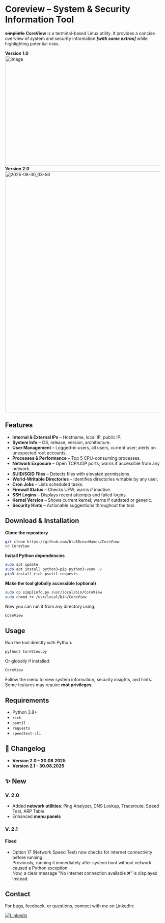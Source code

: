 # Coreview – System & Security Information Tool

**~~simplinfo~~** **CoreView** is a terminal-based Linux utility. It provides a concise overview of system and security information ___[with some extras]___ while highlighting potential risks.

**Version 1.0**
<img width="1907" height="357" alt="image" src="https://github.com/user-attachments/assets/879339d2-5bb3-4821-b888-6e2999b900ba" />
**Version 2.0**
<img width="1920" height="782" alt="2025-08-30_03-56" src="https://github.com/user-attachments/assets/eb62c877-49f6-4c52-9967-6d09cbcf1cc7" />

## Features

- **Internal & External IPs** – Hostname, local IP, public IP.  
- **System Info** – OS, release, version, architecture.  
- **User Management** – Logged-in users, all users, current user; alerts on unexpected root accounts.  
- **Processes & Performance** – Top 5 CPU-consuming processes.  
- **Network Exposure** – Open TCP/UDP ports; warns if accessible from any network.  
- **SUID/SGID Files** – Detects files with elevated permissions.  
- **World-Writable Directories** – Identifies directories writable by any user.  
- **Cron Jobs** – Lists scheduled tasks.  
- **Firewall Status** – Checks UFW; warns if inactive.  
- **SSH Logins** – Displays recent attempts and failed logins.  
- **Kernel Version** – Shows current kernel; warns if outdated or generic.  
- **Security Hints** – Actionable suggestions throughout the tool.

## Download & Installation

**Clone the repository**  
```bash
git clone https://github.com/blu3OceanWaves/CoreView  
cd CoreView
```
**Install Python dependencies**  
```bash
sudo apt update  
sudo apt install python3-pip python3-venv -y  
pip3 install rich psutil requests
```
**Make the tool globally accessible (optional)**  
```bash
sudo cp simplinfo.py /usr/local/bin/CoreView  
sudo chmod +x /usr/local/bin/CoreView
```
Now you can run it from any directory using:  
```bash
CoreView
```
## Usage

Run the tool directly with Python:  
```bash
python3 CoreView.py
```
Or globally if installed:  
```bash
CoreView
```
Follow the menu to view system information, security insights, and hints. Some features may require **root privileges**.

## Requirements

- Python 3.8+  
- `rich`  
- `psutil`  
- `requests`
- `speedtest-cli`

## 📌 Changelog
- **Version 2.0 – 30.08.2025**
- **Version 2.1 - 30.08.2025**

## ✨ New 
### V. 2.0
- Added **network utilities**: Ping Analyzer, DNS Lookup, Traceroute, Speed Test, ARP Table.  
- Enhanced **menu panels**  
### V. 2.1
#### Fixed
- Option 17 (Network Speed Test) now checks for internet connectivity before running.  
  Previously, running it immediately after system boot without network caused a Python exception.  
  Now, a clear message "No internet connection available ❌" is displayed instead.

## Contact

For bugs, feedback, or questions, connect with me on LinkedIn:  

[![LinkedIn](https://img.shields.io/badge/LinkedIn-Yassin-blue?style=for-the-badge&logo=linkedin&logoColor=white)](https://www.linkedin.com/in/yassin-el-wardioui-34016b332/)

